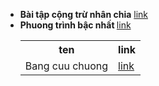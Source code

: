 <ul>
 <li>
  <b> Bài tập cộng trừ nhân chia</b> <a href="https://github.com/FASTTRACKSE/FTJD1803/blob/master/Tai/HelloJava/src/HelloJava.java">link</a>
 </li>
 <li>
<b>Phuong trình bậc nhất </b> <a href="https://github.com/FASTTRACKSE/FTJD1803/blob/master/Tai/HelloJava/src/ptbn.java">link</a>
<table>
 <tr>
 <th> ten </th>
 <th> link </th>
 </tr>
 <tr>
  <td>
   Bang cuu chuong
   </td>
  <td>
   <a href="https://github.com/FASTTRACKSE/FTJD1803/blob/master/Tai/HelloJava/src/bangcuuchuong.java"> link</a?
  </td>
 </tr>

</table>
  
